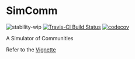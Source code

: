 # SimComm

![stability-wip](https://img.shields.io/badge/stability-work_in_progress-lightgrey.svg)
[![Travis-CI Build Status](https://travis-ci.org/EricMarcon/SimComm.svg?branch=master)](https://travis-ci.org/EricMarcon/SimComm)
[![codecov](https://codecov.io/github/EricMarcon/SimComm/branch/master/graphs/badge.svg)](https://codecov.io/github/EricMarcon/SimComm)

A Simulator of Communities


Refer to the [Vignette](https://EricMarcon.github.io/SimComm/)
